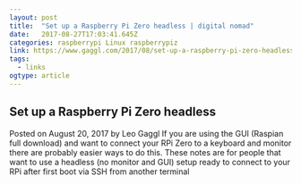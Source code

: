 ```yaml
---
layout: post 
title:  "Set up a Raspberry Pi Zero headless | digital nomad" 
date:   2017-08-27T17:03:41.645Z 
categories: raspberrypi Linux raspberrypiz
link: https://www.gaggl.com/2017/08/set-up-a-raspberry-pi-zero-headless/ 
tags:
  - links
ogtype: article 
---
```


## Set up a Raspberry Pi Zero headless
Posted on August 20, 2017 by Leo Gaggl
If you are using the GUI (Raspian full download) and want to connect your RPi Zero to a keyboard and monitor there are probably easier ways to do this. These notes are for people that want to use a headless (no monitor and GUI) setup ready to connect to your RPi after first boot via SSH from another terminal